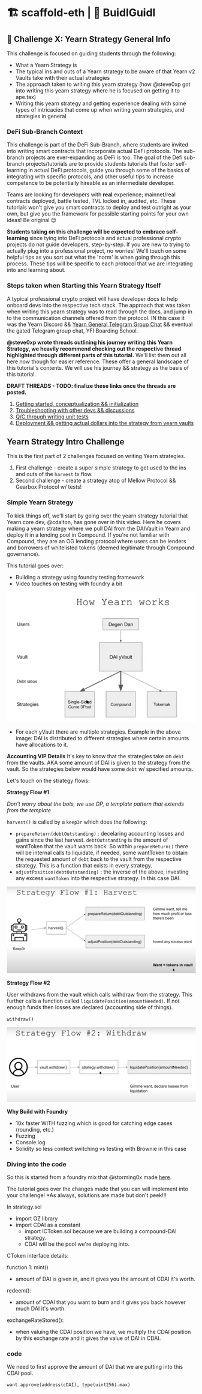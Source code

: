 # 🏗 scaffold-eth | 🏰 BuidlGuidl

## 🚩 **Challenge X: Yearn Strategy General Info**

This challenge is focused on guiding students through the following:

- What a Yearn Strategy is
- The typical ins and outs of a Yearn strategy to be aware of that Yearn v2 Vaults take with their actual strategies
- The approach taken to writing this yearn strategy (how @steve0xp got into writing this yearn strategy where he is focused on getting it to ape.tax)
- Writing this yearn strategy and getting experience dealing with some types of intricacies that come up when writing yearn strategies, and strategies in general

### DeFi Sub-Branch Context

This challenge is part of the DeFi Sub-Branch, where students are invited into writing smart contracts that incorporate actual DeFi protocols. The sub-branch projects are ever-expanding as DeFi is too. The goal of the Defi sub-branch projects/tutorials are to provide students tutorials that foster self-learning in actual DeFi protocols, guide you through some of the basics of integrating with specific protocols, and other useful tips to increase competence to be potentially hireable as an intermediate developer. 

Teams are looking for developers with **real** experience; mainnet/real contracts deployed, battle tested, TVL locked in, audited, etc. These tutorials won't give you smart contracts to deploy and test outright as your own, but give you the framework for possible starting points for your own ideas! Be original 😉

**Students taking on this challenge will be expected to embrace self-learning** since tying into DeFi protocols and actual professional crypto projects do not guide developers, step-by-step. If you are new to trying to actually plug into a professional project, no worries! We'll touch on some helpful tips as you sort out what the 'norm' is when going through this process. These tips will be specific to each protocol that we are integrating into and learning about.

### Steps taken when Starting this Yearn Strategy Itself
A typical professional crypto project will have developer docs to help onboard devs into the respective tech stack. The approach that was taken when writing this yearn strategy was to read through the docs, and jump in to the communication channels offered from the protocol. IN this case it was the Yearn Discord && [Yearn General Telegram Group Chat](https://t.me/yearnfinance) && eventual the gated Telegram group chat, YFI Boarding School.

**@steve0xp wrote threads outlining his journey writing this Yearn Strategy, we heavily recommend checking out the respective thread highlighted through different parts of this tutorial.** We'll list them out all here now though for easier reference. These offer a general landscape of this tutorial's contents. We will use his journey && strategy as the basis of this tutorial.

**DRAFT THREADS - TODO: finalize these links once the threads are posted.**

1. [Getting started, conceptualization && initialization](https://typefully.com/t/X7kgQ4J)
2. [Troubleshooting with other devs && discussions](https://typefully.com/t/7viHbCb)
3. [Q/C through writing unit tests](tbd)
4. [Deployment && getting actual dollars into the strategy from yearn vaults](tbd)

## Yearn Strategy Intro Challenge

This is the first part of 2 challenges focused on writing Yearn strategies.

1. First challenge - create a super simple strategy to get used to the ins and outs of the `harvest` tx flow.
2. Second challenge - create a strategy atop of Mellow Protocol && Gearbox Protocol w/ tests!

### Simple Yearn Strategy

To kick things off, we'll start by going over the yearn strategy tutorial that Yearn core dev, @cdalton, has gone over in this video. Here he covers making a yearn strategy where we pull DAI from the DAIVault in Yearn and deploy it in a lending pool in Compound. If you're not familiar with Compound, they are an OG lending protocol where users can be lenders and borrowers of whitelisted tokens (deemed legitimate through Compound governance).

This tutorial goes over:

- Building a strategy using foundry testing framework
- Video touches on testing with foundry a bit

![image](./images/HowYearnWorks.png)

- For each yVault there are multiple strategies. Example in the above image: DAI is distributed to different strategies where certain amounts have allocations to it.

**Accounting VIP Details**
It's key to know that the strategies take on `debt` from the vaults. AKA some amount of DAI is given to the strategy from the vault. So the strategies below would have some `debt` w/ specified amounts.

Let's touch on the strategy flows:

**Strategy Flow #1**

_Don't worry about the bots, we use OP, a template pattern that extends from the template_

`harvest()` is called by a `keep3r` which does the following:
- `prepareReturn(debtOutstanding)` : decelaring accounting losses and gains since the last harvest. `debtOutstanding` is the amount of wantToken that the vault wants back. So within `prepareReturn()` there will be internal calls to liquidate, if needed, some wantToken to obtain the requested amount of `debt` back to the vault from the respective strategy. This is a function that exists in every strategy.
- `adjustPosition(debtOutstanding)` : the inverse of the above, investing any excess `wantToken` into the respective strategy. In this case DAI.

![image](./images/StrategyFlow1.png)


**Strategy Flow #2**

User withdraws from the vault which calls withdraw from the strategy. This further calls a function called `liquidatePosition(amountNeeded)`. If not enough funds then losses are declared (accounting side of things).

`withdraw()`

![image](./images/StrategyFlow2.png)

**Why Build with Foundry**

- 10x faster WITH fuzzing which is good for catching edge cases (rounding, etc.)
- Fuzzing
- Console.log
- Solidity so less context switching vs testing with Brownie in this case

### Diving into the code

So this is started from a foundry mix that @storming0x made [here](LINK).

The tutorial goes over the changes made that you can will implement into your challenge! *As always, solutions are made but don't peek!!!

In strategy.sol

- import OZ library
- import CDAI as a constant
   - import ICToken.sol because we are building a compound-DAI strategy.
    - CDAI will be the pool we're deploying into.

CToken interface details:

function 1: mint()
- amount of DAI is given in, and it gives you the amount of CDAI it's worth.

redeem():
- amount of CDAI that you want to burn and it gives you back however much DAI it's worth.

exchangeRateStored():
- when valuing the CDAI position we have, we multiply the CDAI position by this exchange rate and it gives the value of DAI in CDAI.

### code

We need to first approve the amount of DAI that we are putting into this CDAI pool.

```
want.approve(address(cDAI), type(uint256).max)
```